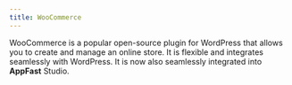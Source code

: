 ```yaml
---
title: WooCommerce
---
```


WooCommerce is a popular open-source plugin for WordPress that allows you to create and manage an online store. It is flexible and integrates seamlessly with WordPress. It is now also seamlessly integrated into **AppFast** Studio.
